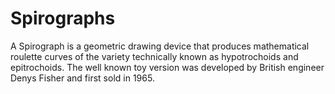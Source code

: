 # Spirographs

A Spirograph is a geometric drawing device that produces mathematical roulette curves of the variety technically known as hypotrochoids and epitrochoids. The well known toy version was developed by British engineer Denys Fisher and first sold in 1965.
